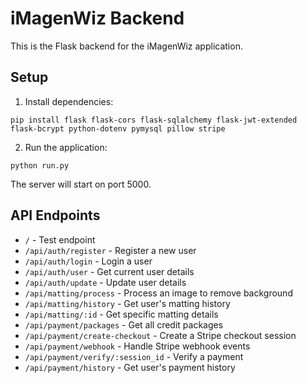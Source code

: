 # iMagenWiz Backend

This is the Flask backend for the iMagenWiz application.

## Setup

1. Install dependencies:
```
pip install flask flask-cors flask-sqlalchemy flask-jwt-extended flask-bcrypt python-dotenv pymysql pillow stripe
```

2. Run the application:
```
python run.py
```

The server will start on port 5000.

## API Endpoints

- `/` - Test endpoint
- `/api/auth/register` - Register a new user
- `/api/auth/login` - Login a user
- `/api/auth/user` - Get current user details
- `/api/auth/update` - Update user details
- `/api/matting/process` - Process an image to remove background
- `/api/matting/history` - Get user's matting history
- `/api/matting/:id` - Get specific matting details
- `/api/payment/packages` - Get all credit packages
- `/api/payment/create-checkout` - Create a Stripe checkout session
- `/api/payment/webhook` - Handle Stripe webhook events
- `/api/payment/verify/:session_id` - Verify a payment
- `/api/payment/history` - Get user's payment history